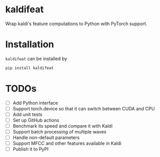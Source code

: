 # kaldifeat

Wrap kaldi's feature computations to Python with PyTorch support.

# Installation

`kaldifeat` can be installed by

```bash
pip install kaldifeat
```

# TODOs

- [ ] Add Python interface
- [ ] Support torch.device so that it can switch between CUDA and CPU
- [ ] Add unit tests
- [ ] Set up GitHub actions
- [ ] Benchmark its speed and compare it with Kaldi
- [ ] Support batch processing of multiple waves
- [ ] Handle non-default parameters
- [ ] Support MFCC and other features available in Kaldi
- [ ] Publish it to PyPI
